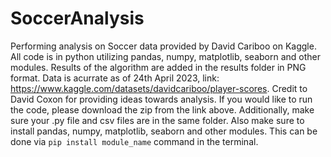 # SoccerAnalysis
Performing analysis on Soccer data provided by David Cariboo on Kaggle.
All code is in python utilizing pandas, numpy, matplotlib, seaborn and other modules. Results of the algorithm are added in the results folder in PNG format. 
Data is acurrate as of 24th April 2023, link: https://www.kaggle.com/datasets/davidcariboo/player-scores. Credit to David Coxon for providing ideas towards analysis. 
If you would like to run the code, please download the zip from the link above. Additionally, make sure your .py file and csv files are in the same folder.
Also make sure to install pandas, numpy, matplotlib, seaborn and other modules. This can be done via ```pip install module_name``` command in the terminal.
